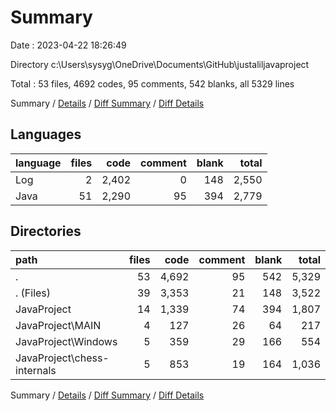 # Summary

Date : 2023-04-22 18:26:49

Directory c:\\Users\\sysyg\\OneDrive\\Documents\\GitHub\\justaliljavaproject

Total : 53 files,  4692 codes, 95 comments, 542 blanks, all 5329 lines

Summary / [Details](details.md) / [Diff Summary](diff.md) / [Diff Details](diff-details.md)

## Languages
| language | files | code | comment | blank | total |
| :--- | ---: | ---: | ---: | ---: | ---: |
| Log | 2 | 2,402 | 0 | 148 | 2,550 |
| Java | 51 | 2,290 | 95 | 394 | 2,779 |

## Directories
| path | files | code | comment | blank | total |
| :--- | ---: | ---: | ---: | ---: | ---: |
| . | 53 | 4,692 | 95 | 542 | 5,329 |
| . (Files) | 39 | 3,353 | 21 | 148 | 3,522 |
| JavaProject | 14 | 1,339 | 74 | 394 | 1,807 |
| JavaProject\\MAIN | 4 | 127 | 26 | 64 | 217 |
| JavaProject\\Windows | 5 | 359 | 29 | 166 | 554 |
| JavaProject\\chess-internals | 5 | 853 | 19 | 164 | 1,036 |

Summary / [Details](details.md) / [Diff Summary](diff.md) / [Diff Details](diff-details.md)